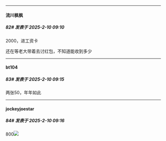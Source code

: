 ﻿
*****

####  流川枫枫  
##### 82#       发表于 2025-2-10 09:10

2000，进工资卡

还在等老大带着去讨红包，不知道能收到多少

*****

####  bt104  
##### 83#       发表于 2025-2-10 09:15

两张50，年年如此

*****

####  jockeyjoestar  
##### 84#       发表于 2025-2-10 09:16

800<img src="https://static.saraba1st.com/image/smiley/face2017/213.gif" referrerpolicy="no-referrer">

